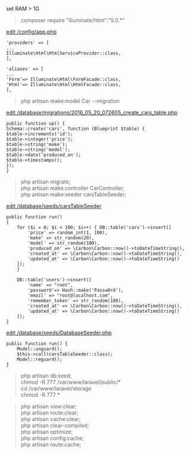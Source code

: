 set RAM > 1G

> composer require "illuminate/html":"5.0.*"

[edit /config/app.php](https://github.com/mingburnu/laravel-practice/blob/master/config/app.php)

    'providers' => [ 
    ...
    Illuminate\Html\HtmlServiceProvider::class,
    ],
    
    'aliases' => [
    ...
    'Form'=> Illuminate\Html\FormFacade::class,
    'Html'=> Illuminate\Html\HtmlFacade::class,
    ],

> php artisan make:model Car --migration

[edit /database/migrations/2016_05_20_072605_create_cars_table.php](https://github.com/mingburnu/laravel-practice/blob/master/database/migrations/2016_06_23_095721_create_cars_table.php)

    public function up() {
    Schema::create('cars', function (Blueprint $table) { 
    $table->increments('id'); 
    $table->integer('price'); 
    $table->string('make'); 
    $table->string('model'); 
    $table->date('produced_on'); 
    $table->timestamps();   
    });
    }

> php artisan migrate;<br>
> php artisan make:controller CarController;<br>
> php artisan make:seeder carsTableSeeder;<br>

[edit /database/seeds/carsTableSeeder](https://github.com/mingburnu/laravel-practice/blob/master/database/seeds/carsTableSeeder.php)

    public function run()
    {
        for ($i = 0; $i < 100; $i++) { DB::table('cars')->insert([ 
            'price' => random_int(1, 100),
            'make' => str_random(20),
            'model' => str_random(100),
            'produced_on' => \Carbon\Carbon::now()->toDateTimeString(),
            'created_at' => \Carbon\Carbon::now()->toDateTimeString(),
            'updated_at' => \Carbon\Carbon::now()->toDateTimeString()
        ]);
        }
        
        DB::table('users')->insert([
            'name' => "root",
            'password'=> Hash::make('Passw0rd'),
            'email' => "root@localhost.com",
            'remember_token' => str_random(100),
            'created_at' => \Carbon\Carbon::now()->toDateTimeString(),
            'updated_at' => \Carbon\Carbon::now()->toDateTimeString()
        ]);
    }

[edit /database/seeds/DatabaseSeeder.php](https://github.com/mingburnu/laravel-practice/blob/master/database/seeds/DatabaseSeeder.php)

    public function run() {
        Model::unguard();
        $this->call(carsTableSeeder::class);
        Model::reguard();
    }

> php artisan db:seed;<br>
> chmod -R 777 /var/www/laravel/public/*<br>
> cd /var/www/laravel/storage<br>
> chmod -R 777 *<br>

> php artisan view:clear;<br>
> php artisan route:clear;<br>
> php artisan cache:clear;<br>
> php artisan clear-compiled;<br>
> php artisan optimize;<br>
> php artisan config:cache;<br>
> php artisan route:cache;<br>

